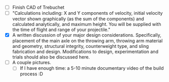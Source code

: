  - [ ] Finish CAD of Trebuchet
 - [ ] "Calculations including: X and Y components of velocity, initial velocity vector shown graphically (as the sum of the components) and calculated analytically, and maximum height. You will be supplied with the time of flight and range of your projectile."
 - [x] A written discussion of your major design considerations.  Specifically, placement of the main axle on the throwing arm, throwing arm material and geometry, structural integrity, counterweight type, and sling fabrication and design.  Modifications to design, experimentation and trials should also be discussed here. 
 - [ ] A couple pictures. 
   - [ ] If I have enough time: a 5-10 minute documentary video of the build process :D
